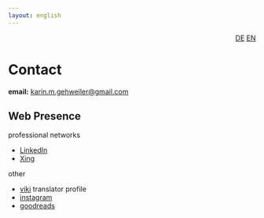 ```yaml
---
layout: english
---
```

<div style="text-align: right"><a href="/de/Kontakt">DE</a> <a href="/en/contact">EN</a></div>

# Contact

**email:** karin.m.gehweiler@gmail.com

## Web Presence
professional networks
* [LinkedIn](https://www.linkedin.com/in/karingehweiler/)
* [Xing](https://www.xing.com/profile/KarinM_Gehweiler)

other
* [viki](https://www.viki.com/users/kmg) translator profile
* [instagram](https://www.instagram.com/km.gehweiler/)
* [goodreads](https://www.goodreads.com/user/show/90196145-karin-gehweiler)
